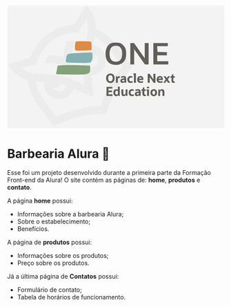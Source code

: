 <p align="center">
    <img src="./assets/img/one-education.png" max-width="800">
</p>

# Barbearia Alura 💇

Esse foi um projeto desenvolvido durante a primeira parte da Formação Front-end da Alura! 
O site contém as páginas de: <strong>home</strong>, <strong>produtos</strong> e <strong>contato</strong>.

A página <strong>home</strong> possui: 
<ul>
  <li>Informações sobre a barbearia Alura;</li>
  <li>Sobre o estabelecimento;</li>
  <li>Benefícios.</li>
</ul>
A página de <strong>produtos</strong> possui:
<ul>
  <li>Informações sobre os produtos;</li>
  <li>Preço sobre os produtos.</li>
</ul>
Já a última página de <strong>Contatos</strong> possui:
<ul>
  <li>Formulário de contato;</li>
  <li>Tabela de horários de funcionamento.</li>
</ul>
